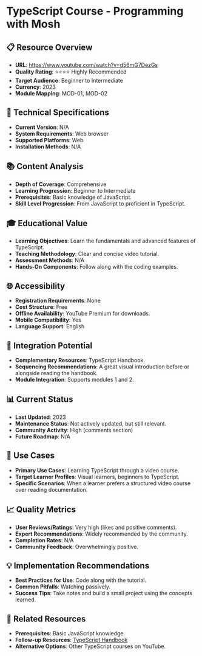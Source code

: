 # TypeScript Course - Programming with Mosh

## 📋 Resource Overview
- **URL**: https://www.youtube.com/watch?v=d56mG7DezGs
- **Quality Rating**: ⭐⭐⭐⭐ Highly Recommended
- **Target Audience**: Beginner to Intermediate
- **Currency**: 2023
- **Module Mapping**: MOD-01, MOD-02

## 🔧 Technical Specifications
- **Current Version**: N/A
- **System Requirements**: Web browser
- **Supported Platforms**: Web
- **Installation Methods**: N/A

## 📚 Content Analysis
- **Depth of Coverage**: Comprehensive
- **Learning Progression**: Beginner to Intermediate
- **Prerequisites**: Basic knowledge of JavaScript.
- **Skill Level Progression**: From JavaScript to proficient in TypeScript.

## 🎓 Educational Value
- **Learning Objectives**: Learn the fundamentals and advanced features of TypeScript.
- **Teaching Methodology**: Clear and concise video tutorial.
- **Assessment Methods**: N/A
- **Hands-On Components**: Follow along with the coding examples.

## 🌐 Accessibility
- **Registration Requirements**: None
- **Cost Structure**: Free
- **Offline Availability**: YouTube Premium for downloads.
- **Mobile Compatibility**: Yes
- **Language Support**: English

## 🔗 Integration Potential
- **Complementary Resources**: TypeScript Handbook.
- **Sequencing Recommendations**: A great visual introduction before or alongside reading the handbook.
- **Module Integration**: Supports modules 1 and 2.

## 📊 Current Status
- **Last Updated**: 2023
- **Maintenance Status**: Not actively updated, but still relevant.
- **Community Activity**: High (comments section)
- **Future Roadmap**: N/A

## 🎯 Use Cases
- **Primary Use Cases**: Learning TypeScript through a video course.
- **Target Learner Profiles**: Visual learners, beginners to TypeScript.
- **Specific Scenarios**: When a learner prefers a structured video course over reading documentation.

## 📈 Quality Metrics
- **User Reviews/Ratings**: Very high (likes and positive comments).
- **Expert Recommendations**: Widely recommended by the community.
- **Completion Rates**: N/A
- **Community Feedback**: Overwhelmingly positive.

## 💡 Implementation Recommendations
- **Best Practices for Use**: Code along with the tutorial.
- **Common Pitfalls**: Watching passively.
- **Success Tips**: Take notes and build a small project using the concepts learned.

## 🔄 Related Resources
- **Prerequisites**: Basic JavaScript knowledge.
- **Follow-up Resources**: [TypeScript Handbook](typescript-handbook.md)
- **Alternative Options**: Other TypeScript courses on YouTube.
